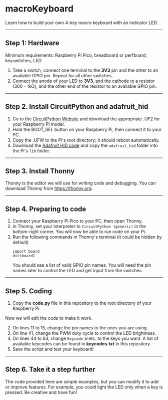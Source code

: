 # macroKeyboard
Learn how to build your own 4-key macro keyboard with an indicator LED.

---

## Step 1: Hardware
Minimum requirements: Raspberry Pi Pico, breadboard or perfboard, keyswitches, LED

1. Take a switch, connect one terminal to the **3V3** pin and the other to an available GPIO pin. Repeat for all other switches.
2. Connect the anode of your LED to **3V3**, and the cathode to a resistor (300 - 1kΩ), and the other end of the resistor to an available GPIO pin.

---

## Step 2. Install CircuitPython and adafruit_hid
1. Go to the [CircuitPython Website](https://circuitpython.org/downloads) and download the appropriate .UF2 for your Raspberry Pi model.
2. Hold the BOOT_SEL button on your Raspberry Pi, then connect it to your PC.
3. Copy the .UFW to the Pi's root directory; it should reboot automatically.
4. Download the [Adafruit HID code](https://github.com/adafruit/Adafruit_CircuitPython_HID) and copy the `adafruit_hid` folder into the Pi's `lib` folder.

---

## Step 3. Install Thonny
Thonny is the editor we will use for writing code and debugging. 
You can download Thonny from https://thonny.org.

---

## Step 4. Preparing to code
1. Connect your Raspberry Pi Pico to your PC, then open Thonny.
2. In Thonny, set your interpreter to `CircuitPython (generic)` in the bottom-right corner. You will now be able to run code on your Pi.
3. Run the following commands in Thonny's terminal (it could be hidden by default)
    ```
    import board
    dir(board)
    ```
    You should see a list of valid GPIO pin names. You will need the pin names later to control the LED and get input from the switches.

---

## Step 5. Coding
1. Copy the **code\.py** file in this repository to the root directory of your Raspberry Pi. 

Now we will edit the code to make it work.

2. On lines 11 to 15, change the pin names to the ones you are using.
3. On line 41, change the PWM duty cycle to control the LED brightness.
4. On lines 44 to 64, change `Keycode.W` etc. to the keys you want. A list of available keycodes can be found in  **keycodes.txt** in this repository.
5. Save the script and test your keyboard!

---

## Step 6. Take it a step further
The code provided here are simple examples, but you can modify it to add or improve features. For example, you could light the LED only when a key is pressed. Be creative and have fun!